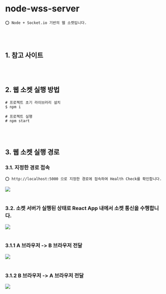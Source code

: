 # node-wss-server

    ⭕️ Node + Socket.io 기반의 웹 소켓입니다.

<br/>
<br/>

## 1. 참고 사이트

<br/>
<br/>

## 2. 웹 소켓 실행 방법

```shell
# 프로젝트 초기 라이브러리 설치
$ npm i

# 프로젝트 실행
# npm start
```

<br/>
<br/>

## 3. 웹 소켓 실행 경로

### 3.1. 지정한 경로 접속

    ⭕️ http://localhost:5000 으로 지정한 경로에 접속하여 Health Check를 확인합니다.

<img src="https://github.com/user-attachments/assets/7080e697-d262-4d4e-bcb3-8e688f38325c"/>

<br/>
<br/>

### 3.2. 소켓 서버가 실행된 상태로 React App 내에서 소켓 통신을 수행합니다.

<img src ="https://github.com/user-attachments/assets/8d0abc2f-a74a-46af-a836-23dc1e84f759"/>

<br/>
<br/>

### 3.1.1 A 브라우저 -> B 브라우저 전달

<img src ="https://github.com/user-attachments/assets/fcfa65b9-8ab1-4ec3-8bed-1ce7ad6f9730"/>

<br/>
<br/>

### 3.1.2 B 브라우저 -> A 브라우저 전달

<img src="https://github.com/user-attachments/assets/e7e60f82-3d50-4687-af02-51b32eb7bce6"/>
